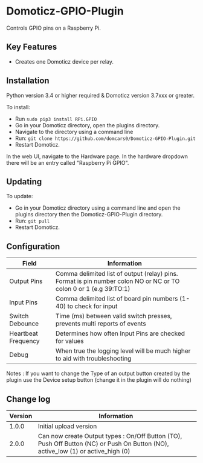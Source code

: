 # Domoticz-GPIO-Plugin

Controls GPIO pins on a Raspberry Pi.

## Key Features

* Creates one Domoticz device per relay.

## Installation

Python version 3.4 or higher required & Domoticz version 3.7xxx or greater.

To install:
* Run ```sudo pip3 install RPi.GPIO```
* Go in your Domoticz directory, open the plugins directory.
* Navigate to the directory using a command line
* Run: ```git clone https://github.com/domcars0/Domoticz-GPIO-Plugin.git```
* Restart Domoticz.

In the web UI, navigate to the Hardware page.  In the hardware dropdown there will be an entry called "Raspberry Pi GPIO".

## Updating

To update:
* Go in your Domoticz directory using a command line and open the plugins directory then the Domoticz-GPIO-Plugin directory.
* Run: ```git pull```
* Restart Domoticz.

## Configuration

| Field | Information|
| ----- | ---------- |
| Output Pins | Comma delimited list of output (relay) pins. Format is pin number colon NO or NC or TO colon 0 or 1 (e.g 39:TO:1) |
| Input Pins | Comma delimited list of board pin numbers (1-40) to check for input |
| Switch Debounce | Time (ms) between valid switch presses, prevents multi reports of events |
| Heartbeat Frequency | Determines how often Input Pins are checked for values |
| Debug | When true the logging level will be much higher to aid with troubleshooting |

Notes : If you want to change the Type of an output button created by the plugin use the Device setup button (change it in the plugin will do nothing)

## Change log

| Version | Information|
| ----- | ---------- |
| 1.0.0 | Initial upload version |
| 2.0.0 | Can now create Output types : On/Off Button (TO), Push Off Button (NC) or Push On Button (NO), active_low (1) or active_high (0) |
